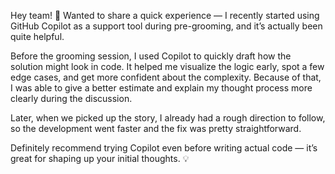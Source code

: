 Hey team! 👋
Wanted to share a quick experience — I recently started using GitHub Copilot as a support tool during pre-grooming, and it’s actually been quite helpful.

Before the grooming session, I used Copilot to quickly draft how the solution might look in code. It helped me visualize the logic early, spot a few edge cases, and get more confident about the complexity. Because of that, I was able to give a better estimate and explain my thought process more clearly during the discussion.

Later, when we picked up the story, I already had a rough direction to follow, so the development went faster and the fix was pretty straightforward.

Definitely recommend trying Copilot even before writing actual code — it’s great for shaping up your initial thoughts. 💡